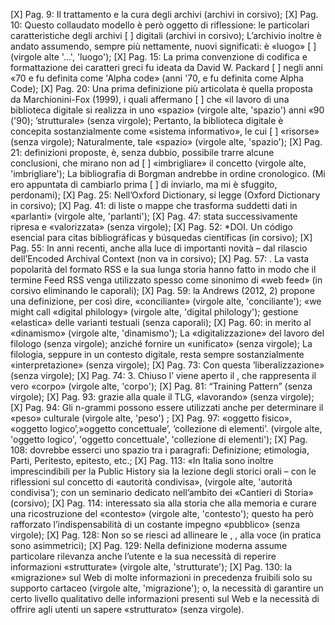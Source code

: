 [X] Pag. 9: Il trattamento e la cura degli archivi (archivi in corsivo); 
[X] Pag. 10: Questo collaudato modello è però oggetto di riflessione: le particolari caratteristiche degli archivi [ ] digitali (archivi in corsivo); L’archivio inoltre è andato assumendo, sempre più nettamente, nuovi significati: è «luogo» [ ] (virgole alte '...', 'luogo'); 
[X] Pag. 15: La prima convenzione di codifica e formattazione dei caratteri greci fu ideata da David W. Packard [ ] negli anni «70 e fu definita come 'Alpha code» (anni '70, e fu definita come Alpha Code); 
[X] Pag. 20: Una prima definizione più articolata è quella proposta da Marchionini-Fox (1999), i quali affermano [ ] che «il lavoro di una biblioteca digitale si realizza in uno «spazio» (virgole alte, 'spazio') anni «90 ('90); ’strutturale» (senza virgole); Pertanto, la biblioteca digitale è concepita sostanzialmente come «sistema informativo», le cui [ ] «risorse» (senza virgole);  Naturalmente, tale «spazio» (virgole alte, 'spazio'); 
[X] Pag. 21: definizioni proposte, è, senza dubbio, possibile trarre alcune conclusioni, che mirano non ad [ ] «imbrigliare» il concetto (virgole alte, 'imbrigliare'); La bibliografia di Borgman andrebbe in ordine cronologico. (Mi ero appuntata di cambiarlo prima [ ] di inviarlo, ma mi è sfuggito, perdonami); 
[X] Pag. 25: Nell’Oxford Dictionary, si legge (Oxford Dictionary in corsivo); 
[X] Pag. 41:  di liste o mappe che trasforma suddetti dati in «parlanti» (virgole alte, 'parlanti'); 
[X] Pag. 47: stata successivamente ripresa e «valorizzata» (senza virgole); 
[X] Pag. 52: *DOI. Un código esencial para citas bibliográficas y búsquedas científicas (in corsivo); 
[X] Pag. 55: In anni recenti, anche alla luce di importanti novità – dal rilascio dell’Encoded Archival Context (non va in corsivo); 
[X] Pag. 57: . La vasta popolarità del formato RSS e la sua lunga storia hanno fatto in modo che il termine Feed RSS venga utilizzato spesso come sinonimo di «web feed» (in corsivo eliminando le caporali); 
[X] Pag. 59: la Andrews (2012, 2) propone una definizione, per così dire, «conciliante» (virgole alte, 'conciliante'); «we might call «digital philology» (virgole alte, 'digital philology'); gestione «elastica» delle varianti testuali (senza caporali); 
[X] Pag. 60: in merito al «dinamismo» (virgole alte, 'dinamismo'); La «digitalizzazione» del lavoro del filologo (senza virgole); anziché fornire un «unificato» (senza virgole); La filologia, seppure in un contesto digitale, resta sempre sostanzialmente «interpretazione» (senza virgole);
[X] Pag. 73: Con questa ’liberalizzazione» (senza virgole); 
[X] Pag. 74:     3. Chiuso l’ viene aperto il , che rappresenta il vero «corpo» (virgole alte, 'corpo'); 
[X] Pag. 81: “Training Pattern” (senza virgole); 
[X] Pag. 93: grazie alla quale il TLG, «lavorando» (senza virgole); 
[X] Pag. 94: Gli n-grammi possono essere utilizzati anche per determinare il «peso» culturale (virgole alte, 'peso') ; 
[X] Pag. 97: «oggetto fisico», «oggetto logico’,»oggetto concettuale’, ’collezione di elementi’. (virgole alte, 'oggetto logico', 'oggetto concettuale', 'collezione di elementi'); 
[X] Pag. 108: dovrebbe esserci uno spazio tra i paragrafi: Definizione; etimologia, Parti, Peritesto, epitesto, etc.; 
[X] Pag. 113: «In Italia sono inoltre imprescindibili per la Public History sia la lezione degli storici orali – con le riflessioni sul concetto di «autorità condivisa», (virgole alte, 'autorità condivisa'); con un seminario dedicato nell’ambito dei «Cantieri di Storia» (corsivo); 
[X] Pag. 114: interessato sia alla storia che alla memoria e curare una ricostruzione del «contesto» (virgole alte, 'contesto'); questo ha però rafforzato l’indispensabilità di un costante impegno «pubblico» (senza virgole); 
[X] Pag. 128: Non so se riesci ad allineare le <creation>, <laugUsage>, <textClass> alla voce <profileDesc> (in pratica sono asimmetrici); 
[X] Pag. 129: Nella definizione moderna assume particolare rilevanza anche l’utente e la sua necessità di reperire informazioni «strutturate» (virgole alte, 'strutturate'); 
[X] Pag. 130: la «migrazione» sul Web di molte informazioni in precedenza fruibili solo su supporto cartaceo (virgole alte, 'migrazione'); o, la necessità di garantire un certo livello qualitativo delle informazioni presenti sul Web e la necessità di offrire agli utenti un sapere «strutturato» (senza virgole). 